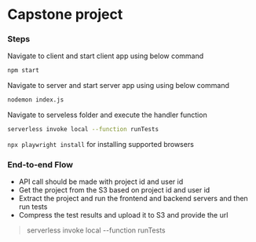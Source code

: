 # Capstone project

### Steps

Navigate to client and start client app using below command

```bash
npm start
```

Navigate to server and start server app using using below command

```bash
nodemon index.js
```

Navigate to serveless folder and execute the handler function

```bash
serverless invoke local --function runTests
```

`npx playwright install` for installing supported browsers

### End-to-end Flow

- API call should be made with project id and user id
- Get the project from the S3 based on project id and user id
- Extract the project and run the frontend and backend servers and then run tests
- Compress the test results and upload it to S3 and provide the url

> serverless invoke local --function runTests

